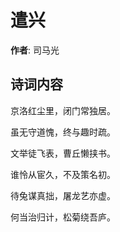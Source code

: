 # 遣兴

**作者**: 司马光

## 诗词内容

京洛红尘里，闭门常独居。

虽无守道愧，终与趣时疏。

文举徒飞表，曹丘懒挟书。

谁怜从宦久，不及策名初。

待兔谋真拙，屠龙艺亦虚。

何当治归计，松菊绕吾庐。

